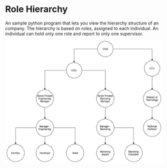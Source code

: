 # Role Hierarchy
An sample python program that lets you view the hierarchy structure of an company. The hierarchy is based on roles, assigned to each individual.
An individual can hold only one role and report to only one supervisor.

![Structure preview](/images/structure_preview.png "A sample company structure")
